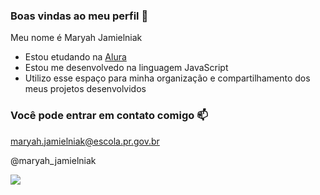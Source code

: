 ### Boas vindas ao meu perfil 💜

Meu nome é Maryah Jamielniak

- Estou etudando na [Alura](http:www.alura.com.br)
- Estou me desenvolvedo na linguagem JavaScript
- Utilizo esse espaço para minha organização e compartilhamento dos meus projetos desenvolvidos

### Você pode entrar em contato comigo 📫

maryah.jamielniak@escola.pr.gov.br

@maryah_jamielniak


![](https://media.tenor.com/qdg13PqYbxMAAAAC/yes-baby.gif)



